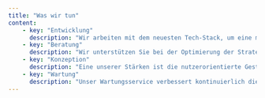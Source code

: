 ```yaml
---
title: "Was wir tun"
content:
    - key: "Entwicklung"
      description: "Wir arbeiten mit dem neuesten Tech-Stack, um eine moderne Android-Anwendungsarchitektur zu schaffen, die lose gekoppelt, skalierbar, wartbar und testbar ist."
    - key: "Beratung"
      description: "Wir unterstützen Sie bei der Optimierung der Strategie für Ihr Projekt, indem wir Schwachstellen identifizieren, analysieren und Lösungen entwickeln."
    - key: "Konzeption"
      description: "Eine unserer Stärken ist die nutzerorientierte Gestaltung von mobilen Apps. Unser Schwerpunkt liegt auf der Benutzerfreundlichkeit, um die bestmögliche Benutzererfahrung zu bieten."
    - key: "Wartung"
      description: "Unser Wartungsservice verbessert kontinuierlich die Qualität Ihrer Anwendungen nach dem Release, um Ihren Benutzern die bestmögliche User-Experience zu bieten."
---
```

